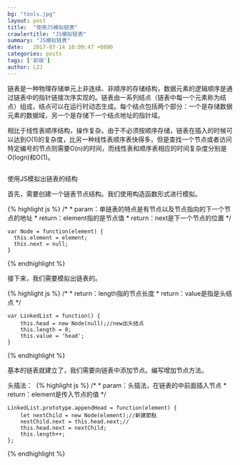 ```yaml
---
bg: "tools.jpg"
layout: post
title:  "使用JS模拟链表"
crawlertitle: "JS模拟链表"
summary: "JS模拟链表"
date:   2017-07-14 10:09:47 +0800
categories: posts
tags: ['前端']
author: LZJ
---
```

链表是一种物理存储单元上非连续、非顺序的存储结构，数据元素的逻辑顺序是通过链表中的指针链接次序实现的。链表由一系列结点（链表中每一个元素称为结点）组成，结点可以在运行时动态生成。每个结点包括两个部分：一个是存储数据元素的数据域，另一个是存储下一个结点地址的指针域。

相比于线性表顺序结构，操作复杂。由于不必须按顺序存储，链表在插入的时候可以达到O(1)的复杂度，比另一种线性表顺序表快得多，但是查找一个节点或者访问特定编号的节点则需要O(n)的时间，而线性表和顺序表相应的时间复杂度分别是O(logn)和O(1)。

<img src="https://gss0.bdstatic.com/94o3dSag_xI4khGkpoWK1HF6hhy/baike/c0%3Dbaike72%2C5%2C5%2C72%2C24/sign=0dfd76b003087bf469e15fbb93ba3c49/91ef76c6a7efce1b8d7e8131ae51f3deb58f65f7.jpg" alt="">

使用JS模拟出链表的结构

首先，需要创建一个链表节点结构。我们使用构造函数形式进行模拟。


{% highlight js %}
	/*
	*  param：单链表的特点是有节点以及节点指向的下一个节点的地址
	*  return：element指的是节点值
	*  return：next是下一个节点的位置
	 */

	var Node = function(element) {
	  this.element = element;
	  this.next = null;
	}

{% endhighlight %}

接下来，我们需要模拟出链表的。

{% highlight js %}
	/*
	*  return：length指的节点长度
	*  return：value是指是头结点
	 */

	var LinkedList = function() {
	    this.head = new Node(null);//new出头结点
	    this.length = 0;
	    this.value = 'head';
	}


{% endhighlight %}

基本的链表就建立了，我们需要向链表中添加节点。编写增加节点方法。

头插法：
<img src="http://see.xidian.edu.cn/cpp/uploads/allimg/140709/1-140F9152T3201.jpg" alt="">
{% highlight js %}
	/*
	*  param：头插法，在链表的中前面插入节点
	*  return：element是传入节点的值
	 */

	LinkedList.prototype.appendHead = function(element) {
		let nextChild = new Node(element);//新建節點
		nextChild.next = this.head.next;//
		this.head.next = nextChild;
		this.length++;
	};

{% endhighlight %}

<style>
	.font-12{
		line-height: 10px;font-size: 12px; margin: 4px 0; color: #2d2d2d;
	}
</style>